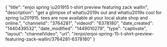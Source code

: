 {
    "title": "enjoi spring \u201915 t-shirt preview featuring zack wallin",
    "description": "get a glimpse of what\u2019s out and what\u2019s cool for spring \u201915. tees are now available at your local skate shop and online.",
    "channelid": "3764281",
    "videoid": "6378180",
    "date_created": "1440439532",
    "date_modified": "1449010279",
    "type": "captivate",
    "layout": "channelVideo",
    "url": "\/enjoi\/enjoi-spring-15-t-shirt-preview-featuring-zack-wallin\/3764281-6378180"
}